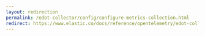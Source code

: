 ```yaml
---
layout: redirection
permalink: /edot-collector/config/configure-metrics-collection.html
redirect: https://www.elastic.co/docs/reference/opentelemetry/edot-collector/config/configure-metrics-collection
---
```

